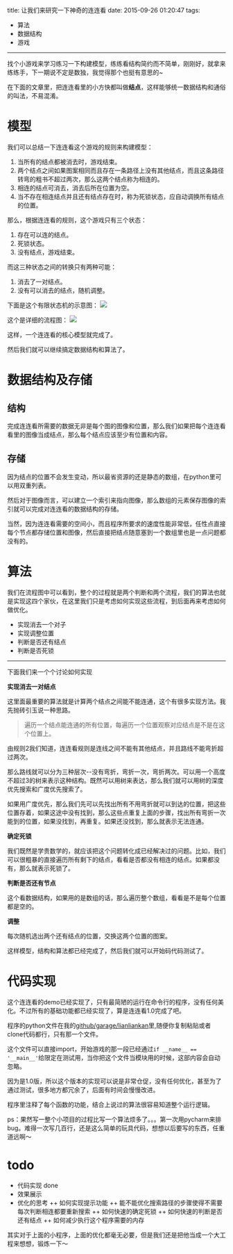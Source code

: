 title: 让我们来研究一下神奇的连连看
date: 2015-09-26 01:20:47
tags:
- 算法
- 数据结构
- 游戏
---
找个小游戏来学习练习一下构建模型，练练看结构简约而不简单，刚刚好，就拿来练练手，下一期说不定是数独，我觉得那个也挺有意思的~

在下面的文章里，把连连看里的小方快都叫做**结点**，这样能够统一数据结构和通俗的叫法，不易混淆。

# 模型
我们可以总结一下连连看这个游戏的规则来构建模型：

1. 当所有的结点都被消去时，游戏结束。
2. 两个结点之间如果图案相同而且存在一条路径上没有其他结点，而且这条路径转弯的粗书不超过两次，那么这两个结点称为相连的。
3. 相连的结点可消去，消去后所在位置为空。
4. 当不存在相连结点并且还有结点存在时，称为死锁状态，应自动调换所有结点的位置。

那么，根据连连看的规则，这个游戏只有三个状态：

1. 存在可以连的结点。
2. 死锁状态。
3. 没有结点，游戏结束。

而这三种状态之间的转换只有两种可能：

1. 消去了一对结点。
2. 没有可以消去的结点，随机调整。

下面是这个有限状态机的示意图：
![](http://7xl294.com1.z0.glb.clouddn.com/连连看状态机.png)

这个是详细的流程图：
![](http://7xl294.com1.z0.glb.clouddn.com/连连看算法示意图.png)

这样，一个连连看的核心模型就完成了。

然后我们就可以继续搞定数据结构和算法了。

# 数据结构及存储

## 结构

完成连连看所需要的数据无非是每个图的图像和位置，那么我们如果把每个连连看看里的图像当成结点，那么每个结点应该至少有位置和内容。

## 存储

因为结点的位置不会发生变动，所以最省资源的还是静态的数组，在python里可以用双重列表。

然后对于图像而言，可以建立一个索引来指向图像，那么数组的元素保存图像的索引就可以完成对连连看的数据结构的存储。

当然，因为连连看需要的空间小，而且程序所要求的速度性能非常低，任性点直接每个节点都存储位置和图像，然后直接把结点随意塞到一个数组里也是一点问题都没有的。

# 算法

我们在流程图中可以看到，整个的过程就是两个判断和两个流程，我们的算法也就是实现这四个家伙，在这里我们只是考虑如何实现这些流程，到后面再来考虑如何做优化。

+ 实现消去一个对子
+ 实现调整位置
+ 判断是否还有结点
+ 判断是否死锁

***

下面我们来一个个讨论如何实现

**实现消去一对结点**

这里面最重要的算法就是计算两个结点之间能不能连通，这个有很多实现方法。我先抛砖引玉说一种思路。

> 遍历一个结点能连通的所有位置，每遍历一个位置观察对应结点是不是在这个位置上。

由规则2我们知道，连连看规则是连线之间不能有其他结点，并且路线不能弯折超过两次。

那么路线就可以分为三种层次--没有弯折，弯折一次，弯折两次。可以用一个高度不超过3的树来表示这种结构。既然可以用树来表达，那么我们就可以用树的深度优先搜索和广度优先搜索了。

如果用广度优先，那么我们先可以先找出所有不用弯折就可以到达的位置，把这些位置存着，如果这途中没有找到，那么这些点重复上面的步骤，找出所有弯折一次能到的位置，如果没找到，再重复。如果还没找到，那么就表示无法连通。

**确定死锁**

我们既然是学贵数学的，就应该把这个问题转化成已经解决过的问题。比如，我们可以很粗暴的直接遍历所有剩下的结点，看看是否都没有相连的结点。如果都没有，那么就表示死锁了。

**判断是否还有节点**

这个看数据结构，如果用的是数组的话，那么遍历整个数组，看看是不是每个位置都是空的。

**调整**

每次随机选出两个还有结点的位置，交换这两个位置的图案。

这样模型，结构和算法都已经完成了，然后我们就可以开始码代码测试了。

# 代码实现

这个连连看的demo已经实现了，只有最简陋的运行在命令行的程序，没有任何美化。不过所有的基础功能都已经实现了，算是连连看1.0完成了吧。

程序的python文件在我的[github/garage/lianliankan](https://github.com/Arnold-Hu/garage/blob/master/lianliankan/simple_lianlian.py)里,随便你复制粘贴或者clone代码都行，只有那一个文件。

这个文件可以直接import，开始游戏的那一段已经通过`if __name__ == '__main__'`给限定在测试用，当你把这个文件当模块用的时候，这部内容会自动忽略。

因为是1.0版，所以这个版本的实现可以说是非常仓促，没有任何优化，甚至为了通过测试，很多地方都冗余了，后面有时间会慢慢改进。

程序里注释了每个函数的功能，结合上说过的算法很容易知道整个运行逻辑。

ps：果然写一整个小项目的过程比写一个算法烦多了。。。第一次用pycharm来排bug。难得一次写几百行，还是这么简单的玩具代码，想想以后要写的东西，任重道远啊～

# todo
+ 代码实现  done
+ 效果展示
+ 优化的思考
++ 如何实现提示功能
++ 能不能优化搜索路径的步骤使得不需要每次判断相连都要重新搜索
++ 如何快速的确定死锁
++ 如何快速的判断是否还有结点
++ 如何减少执行这个程序需要的内存

其实对于上面的小程序，上面的优化都毫无必要，但是我们还是把他当成一个大工程来想想，锻炼一下～
